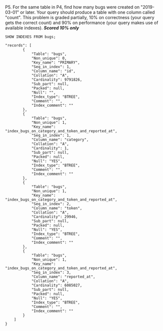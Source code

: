 P5. For the same table in P4, find how many bugs were created on "2019-03-01" or later. Your query should produce a table with one column called "count". 
This problem is graded partially, 10% on correctness (your query gets the correct count) and 90% on performance (your query makes use of available indexes).
***Scored 10% only***

`SHOW INDEXES FROM bugs;`

```
"records": [
		{
			"Table": "bugs",
			"Non_unique": 0,
			"Key_name": "PRIMARY",
			"Seq_in_index": 1,
			"Column_name": "id",
			"Collation": "A",
			"Cardinality": 9791826,
			"Sub_part": null,
			"Packed": null,
			"Null": "",
			"Index_type": "BTREE",
			"Comment": "",
			"Index_comment": ""
		},
		{
			"Table": "bugs",
			"Non_unique": 1,
			"Key_name": "index_bugs_on_category_and_token_and_reported_at",
			"Seq_in_index": 1,
			"Column_name": "category",
			"Collation": "A",
			"Cardinality": 1,
			"Sub_part": null,
			"Packed": null,
			"Null": "YES",
			"Index_type": "BTREE",
			"Comment": "",
			"Index_comment": ""
		},
		{
			"Table": "bugs",
			"Non_unique": 1,
			"Key_name": "index_bugs_on_category_and_token_and_reported_at",
			"Seq_in_index": 2,
			"Column_name": "token",
			"Collation": "A",
			"Cardinality": 29946,
			"Sub_part": null,
			"Packed": null,
			"Null": "YES",
			"Index_type": "BTREE",
			"Comment": "",
			"Index_comment": ""
		},
		{
			"Table": "bugs",
			"Non_unique": 1,
			"Key_name": "index_bugs_on_category_and_token_and_reported_at",
			"Seq_in_index": 3,
			"Column_name": "reported_at",
			"Collation": "A",
			"Cardinality": 6085027,
			"Sub_part": null,
			"Packed": null,
			"Null": "YES",
			"Index_type": "BTREE",
			"Comment": "",
			"Index_comment": ""
		}
	]
}
```
